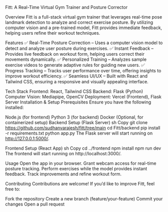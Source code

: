 Fitt: A Real-Time Virtual Gym Trainer and Posture Corrector


Overview
Fitt is a full-stack virtual gym trainer that leverages real-time pose landmark detection to analyze and correct exercise posture. By utilizing computer vision and a pre-trained model, Fitt provides immediate feedback, helping users refine their workout techniques.

Features
✅ Real-Time Posture Correction – Uses a computer vision model to detect and analyze user posture during exercises.
✅ Instant Feedback – Provides live feedback on workout form, helping users correct their movements dynamically.
✅ Personalized Training – Analyzes sample exercise videos to generate adaptive rules for guiding new users.
✅ Progress Tracking – Tracks user performance over time, offering insights to improve workout efficiency.
✅ Seamless UI/UX – Built with React and Tailwind CSS, ensuring a responsive and visually appealing interface.

Tech Stack
Frontend: React, Tailwind CSS
Backend: Flask (Python)
Computer Vision: Mediapipe, OpenCV
Deployment: Vercel (Frontend), Flask Server
Installation & Setup
Prerequisites
Ensure you have the following installed:

Node.js (for frontend)
Python 3 (for backend)
Docker (Optional, for containerized setup)
Backend Setup (Flask Server)
sh
Copy
git clone https://github.com/sudhanvarajesh/fitt/tree/main
cd Fitt/backend
pip install -r requirements.txt
python app.py
The Flask server will start running on http://127.0.0.1:5000/.

Frontend Setup (React App)
sh
Copy
cd ../frontend
npm install
npm run dev
The frontend will start running on http://localhost:3000/.

Usage
Open the app in your browser.
Grant webcam access for real-time posture tracking.
Perform exercises while the model provides instant feedback.
Track improvements and refine workout form.


Contributing
Contributions are welcome! If you’d like to improve Fitt, feel free to:

Fork the repository
Create a new branch (feature/your-feature)
Commit your changes
Open a pull request

